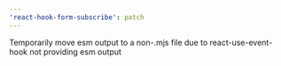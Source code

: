 ```yaml
---
'react-hook-form-subscribe': patch
---
```


Temporarily move esm output to a non-.mjs file due to react-use-event-hook not providing esm output
